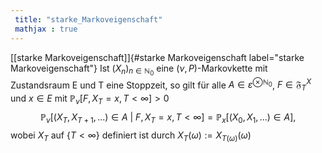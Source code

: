 ```yaml
---
 title: "starke_Markoveigenschaft"
 mathjax : true
---
```

[\[starke Markoveigenschaft\]]{#starke Markoveigenschaft
label="starke Markoveigenschaft"} Ist $(X_{n})_{n \in \mathbb{N}_{0}}$
eine $(\nu,P)$-Markovkette mit Zustandsraum E und T eine Stoppzeit, so
gilt für alle $A \in \varepsilon^{ \otimes \mathbb{N}_{0}}$,
$F \in \mathfrak{F}_{T}^{X}$ und $x \in E$ mit
$\mathbb{P}_{\nu}[F,X_{T} = x, T < \infty] > 0$
$$\mathbb{P}_{\nu}[(X_{T},X_{T+1},...) \in A \: | \: F, X_{T} = x, T < \infty] = \mathbb{P}_{x}[(X_{0},X_{1},...) \in A],$$
wobei $X_{T}$ auf $\lbrace T < \infty \rbrace$ definiert ist durch
$X_{T}(\omega) := X_{T(\omega)}(\omega)$

